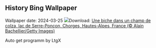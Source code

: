 ## History Bing Wallpaper
Wallpaper date: 2024-03-25
![](https://www.bing.com/th?id=OHR.ProcrastinationDay_FR-FR8703277811_UHD.jpg&w=1000)Download: [Une biche dans un champ de colza, lac de Serre-Ponçon, Chorges, Hautes-Alpes, France (© Alain Bachellier/Getty Images)](https://www.bing.com/th?id=OHR.ProcrastinationDay_FR-FR8703277811_UHD.jpg)

Auto get programm by LtgX
